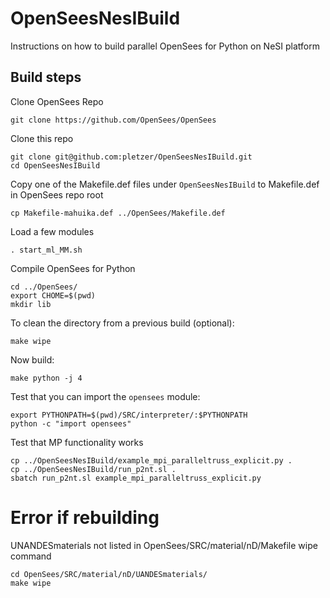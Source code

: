 # OpenSeesNesIBuild
Instructions on how to build parallel OpenSees for Python on NeSI platform

## Build steps

Clone OpenSees Repo
```
git clone https://github.com/OpenSees/OpenSees
```

Clone this repo
```
git clone git@github.com:pletzer/OpenSeesNesIBuild.git
cd OpenSeesNesIBuild
```

Copy one of the Makefile.def files under `OpenSeesNesIBuild` to Makefile.def in OpenSees repo root
```
cp Makefile-mahuika.def ../OpenSees/Makefile.def
```

Load a few modules
```
. start_ml_MM.sh
```

Compile OpenSees for Python
```
cd ../OpenSees/
export CHOME=$(pwd)
mkdir lib
```

To clean the directory from a previous build (optional):
```
make wipe
```

Now build:
```
make python -j 4
```

Test that you can import the `opensees` module:
```
export PYTHONPATH=$(pwd)/SRC/interpreter/:$PYTHONPATH
python -c "import opensees"
```

Test that MP functionality works
```
cp ../OpenSeesNesIBuild/example_mpi_paralleltruss_explicit.py .
cp ../OpenSeesNesIBuild/run_p2nt.sl .
sbatch run_p2nt.sl example_mpi_paralleltruss_explicit.py
```

# Error if rebuilding

UNANDESmaterials not listed in OpenSees/SRC/material/nD/Makefile wipe command

```
cd OpenSees/SRC/material/nD/UANDESmaterials/
make wipe
```
